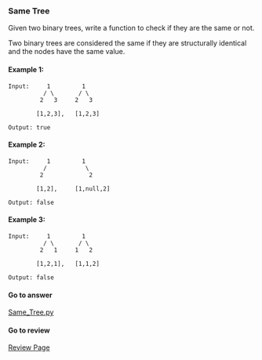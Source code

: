 ### Same Tree

Given two binary trees, write a function to check if they are the same or not.

Two binary trees are considered the same if they are structurally identical and the nodes have the same value.

#### Example 1:

```
Input:     1         1
          / \       / \
         2   3     2   3

        [1,2,3],   [1,2,3]

Output: true
```

#### Example 2:

```
Input:     1         1
          /           \
         2             2

        [1,2],     [1,null,2]

Output: false
```

#### Example 3:

```
Input:     1         1
          / \       / \
         2   1     1   2

        [1,2,1],   [1,1,2]

Output: false
```

####  Go to answer

[Same_Tree.py](https://github.com/Kelv1nYu/LeetCode_Practices/blob/master/Code/Same_Tree.py)

#### Go to review

[Review Page](https://github.com/Kelv1nYu/LeetCode_Practices/blob/master/Review/Same_Tree.md)